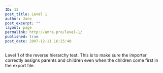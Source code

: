 ```yaml
---
ID: 13
post_title: Level 1
author: Jane
post_excerpt: ""
layout: page
permalink: http://amra.pro/level-1/
published: true
post_date: 2007-12-11 16:25:40
---
```

Level 1 of the reverse hierarchy test.  This is to make sure the importer correctly assigns parents and children even when the children come first in the export file.